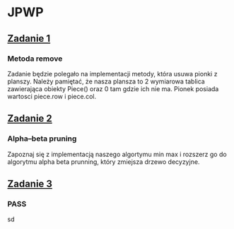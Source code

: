 # JPWP

## [Zadanie 1](https://github.com/bartoszbereski/JPWP/blob/main/board.py)
### Metoda remove 
Zadanie będzie polegało na implementacji metody, która usuwa pionki z planszy. Należy pamiętać, że nasza plansza to 2 wymiarowa tablica zawierająca obiekty Piece() oraz 0 tam gdzie ich nie ma. Pionek posiada wartosci piece.row i piece.col.

## [Zadanie 2](https://github.com/bartoszbereski/JPWP/blob/main/algorithm.py)
### Alpha–beta pruning
Zapoznaj się z implementacją naszego algortymu min max i rozszerz go do algorytmu alpha beta prunning, który zmiejsza drzewo decyzyjne.

## [Zadanie 3](https://github.com/iniarski/MultithreadingExercises/blob/main/src/Zad3.java)
### PASS
sd
